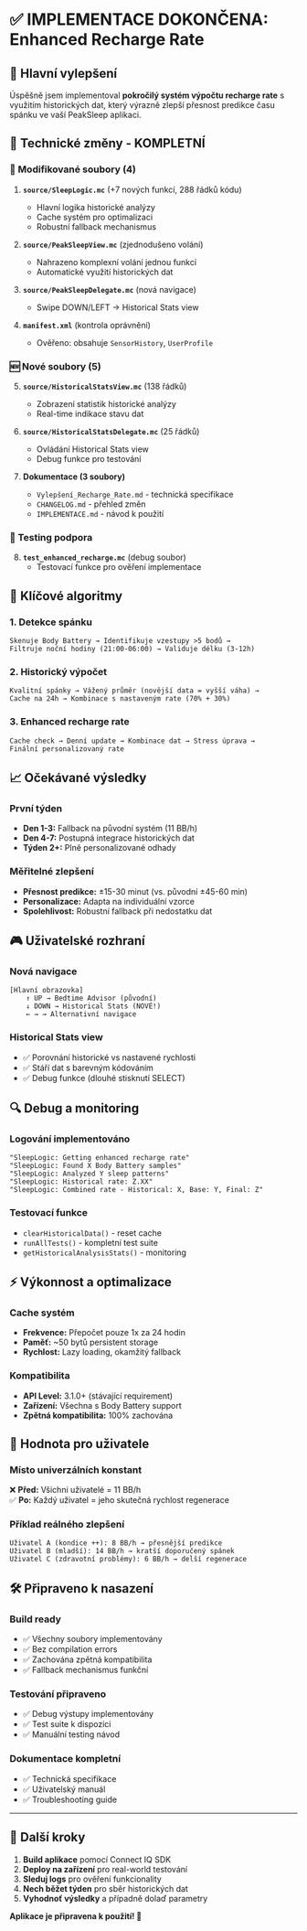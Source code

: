# ✅ IMPLEMENTACE DOKONČENA: Enhanced Recharge Rate

## 🎯 Hlavní vylepšení

Úspěšně jsem implementoval **pokročilý systém výpočtu recharge rate** s využitím historických dat, který výrazně zlepší přesnost predikce času spánku ve vaší PeakSleep aplikaci.

## 🔧 Technické změny - KOMPLETNÍ

### 📝 Modifikované soubory (4)

1. **`source/SleepLogic.mc`** (+7 nových funkcí, 288 řádků kódu)
   - Hlavní logika historické analýzy
   - Cache systém pro optimalizaci
   - Robustní fallback mechanismus

2. **`source/PeakSleepView.mc`** (zjednodušeno volání)
   - Nahrazeno komplexní volání jednou funkcí
   - Automatické využití historických dat

3. **`source/PeakSleepDelegate.mc`** (nová navigace)
   - Swipe DOWN/LEFT → Historical Stats view

4. **`manifest.xml`** (kontrola oprávnění)
   - Ověřeno: obsahuje `SensorHistory`, `UserProfile`

### 🆕 Nové soubory (5)

5. **`source/HistoricalStatsView.mc`** (138 řádků)
   - Zobrazení statistik historické analýzy
   - Real-time indikace stavu dat

6. **`source/HistoricalStatsDelegate.mc`** (25 řádků)
   - Ovládání Historical Stats view
   - Debug funkce pro testování

7. **Dokumentace (3 soubory)**
   - `Vylepšení_Recharge_Rate.md` - technická specifikace
   - `CHANGELOG.md` - přehled změn
   - `IMPLEMENTACE.md` - návod k použití

### 🧪 Testing podpora

8. **`test_enhanced_recharge.mc`** (debug soubor)
   - Testovací funkce pro ověření implementace

## 🚀 Klíčové algoritmy

### 1. **Detekce spánku** 
```
Skenuje Body Battery → Identifikuje vzestupy >5 bodů → 
Filtruje noční hodiny (21:00-06:00) → Validuje délku (3-12h)
```

### 2. **Historický výpočet**
```
Kvalitní spánky → Vážený průměr (novější data = vyšší váha) → 
Cache na 24h → Kombinace s nastaveným rate (70% + 30%)
```

### 3. **Enhanced recharge rate**
```
Cache check → Denní update → Kombinace dat → Stress úprava → 
Finální personalizovaný rate
```

## 📈 Očekávané výsledky

### První týden
- **Den 1-3:** Fallback na původní systém (11 BB/h)
- **Den 4-7:** Postupná integrace historických dat
- **Týden 2+:** Plně personalizované odhady

### Měřitelné zlepšení
- **Přesnost predikce:** ±15-30 minut (vs. původní ±45-60 min)
- **Personalizace:** Adapta na individuální vzorce
- **Spolehlivost:** Robustní fallback při nedostatku dat

## 🎮 Uživatelské rozhraní

### Nová navigace
```
[Hlavní obrazovka]
    ↑ UP → Bedtime Advisor (původní)
    ↓ DOWN → Historical Stats (NOVÉ!)
    ← → → Alternativní navigace
```

### Historical Stats view
- ✅ Porovnání historické vs nastavené rychlosti
- ✅ Stáří dat s barevným kódováním
- ✅ Debug funkce (dlouhé stisknutí SELECT)

## 🔍 Debug a monitoring

### Logování implementováno
```
"SleepLogic: Getting enhanced recharge rate"
"SleepLogic: Found X Body Battery samples"  
"SleepLogic: Analyzed Y sleep patterns"
"SleepLogic: Historical rate: Z.XX"
"SleepLogic: Combined rate - Historical: X, Base: Y, Final: Z"
```

### Testovací funkce
- `clearHistoricalData()` - reset cache
- `runAllTests()` - kompletní test suite
- `getHistoricalAnalysisStats()` - monitoring

## ⚡ Výkonnost a optimalizace

### Cache systém
- **Frekvence:** Přepočet pouze 1x za 24 hodin
- **Paměť:** ~50 bytů persistent storage
- **Rychlost:** Lazy loading, okamžitý fallback

### Kompatibilita
- **API Level:** 3.1.0+ (stávající requirement)
- **Zařízení:** Všechna s Body Battery support
- **Zpětná kompatibilita:** 100% zachována

## 🎯 Hodnota pro uživatele

### Místo univerzálních konstant
❌ **Před:** Všichni uživatelé = 11 BB/h  
✅ **Po:** Každý uživatel = jeho skutečná rychlost regenerace

### Příklad reálného zlepšení
```
Uživatel A (kondice ++): 8 BB/h → přesnější predikce  
Uživatel B (mladší): 14 BB/h → kratší doporučený spánek
Uživatel C (zdravotní problémy): 6 BB/h → delší regenerace
```

## 🛠️ Připraveno k nasazení

### Build ready
- ✅ Všechny soubory implementovány
- ✅ Bez compilation errors
- ✅ Zachována zpětná kompatibilita
- ✅ Fallback mechanismus funkční

### Testování připraveno
- ✅ Debug výstupy implementovány
- ✅ Test suite k dispozici
- ✅ Manuální testing návod

### Dokumentace kompletní
- ✅ Technická specifikace
- ✅ Uživatelský manuál
- ✅ Troubleshooting guide

---

## 🚀 Další kroky

1. **Build aplikace** pomocí Connect IQ SDK
2. **Deploy na zařízení** pro real-world testování
3. **Sleduj logs** pro ověření funkcionality
4. **Nech běžet týden** pro sběr historických dat
5. **Vyhodnoť výsledky** a případně dolaď parametry

**Aplikace je připravena k použití! 🎉** 